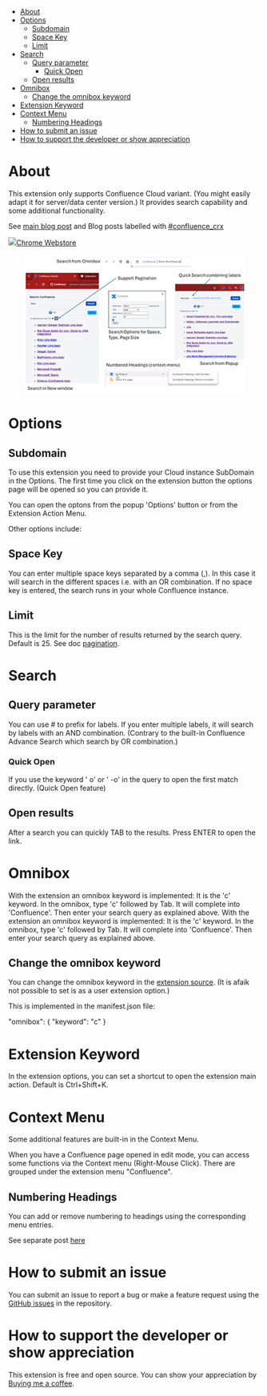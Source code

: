- [About](#about)
- [Options](#options)
  - [Subdomain](#subdomain)
  - [Space Key](#space-key)
  - [Limit](#limit)
- [Search](#search)
  - [Query parameter](#query-parameter)
    - [Quick Open](#quick-open)
  - [Open results](#open-results)
- [Omnibox](#omnibox)
  - [Change the omnibox keyword](#change-the-omnibox-keyword)
- [Extension Keyword](#extension-keyword)
- [Context Menu](#context-menu)
  - [Numbering Headings](#numbering-headings)
- [How to submit an issue](#how-to-submit-an-issue)
- [How to support the developer or show appreciation](#how-to-support-the-developer-or-show-appreciation)


# About


This extension only supports Confluence Cloud variant. (You might easily adapt it for server/data center version.) 
It provides search capability and some additional functionality.

See [main blog post](https://tdalon.blogspot.com/2024/03/confluence-crx.html) and Blog posts labelled with [#confluence_crx](https://tdalon.blogspot.com/search/label/confluence_crx)

<p align="left">
<a href="https://chrome.google.com/webstore/detail/confluence/dkofhaiegpbdikenaoljlbencjdbbpii">
  <img src="https://storage.googleapis.com/web-dev-uploads/image/WlD8wC6g8khYWPJUsQceQkhXSlv1/UV4C4ybeBTsZt43U4xis.png">Chrome Webstore
  </a>
</p>

<p align="center">
<a href="docs/assets/images/promo.png">
  <img src="docs/assets/images/promo_small.png">
  </a>
</p>


# Options

## Subdomain

To use this extension you need to provide your Cloud instance SubDomain in the Options.
The first time you click on the extension button the options page will be opened so you can provide it.

You can open the optons from the popup 'Options' button or from the Extension Action Menu.

Other options include:

## Space Key

You can enter multiple space keys separated by a comma (,). In this case it will search in the different spaces i.e. with an OR combination.
If no space key is entered, the search runs in your whole Confluence instance.


## Limit
This is the limit for the number of results returned by the search query. Default is 25. See doc [pagination](https://developer.atlassian.com/server/confluence/pagination-in-the-rest-api/).


# Search 

## Query parameter

You can use # to prefix for labels.
If you enter multiple labels, it will search by labels with an AND combination. (Contrary to the built-in Confluence Advance Search which search by OR combination.)

### Quick Open

If you use the keyword ' o' or ' -o' in the query to open the first match directly. (Quick Open feature) 

## Open results

After a search you can quickly TAB to the results. Press ENTER to open the link.

# Omnibox

With the extension an omnibox keyword is implemented: It is the 'c' keyword.
In the omnibox, type 'c' followed by Tab. It will complete into 'Confluence'. Then enter your search query as explained above.
With the extension an omnibox keyword is implemented: It is the 'c' keyword.
In the omnibox, type 'c' followed by Tab. It will complete into 'Confluence'. Then enter your search query as explained above.

## Change the omnibox keyword

You can change the omnibox keyword in the [extension source](https://tdalon.blogspot.com/2020/10/chrome-extension-view-source.html).
(It is afaik not possible to set is as a user extension option.)

This is implemented in the manifest.json file:

"omnibox": {
      "keyword": "c"
   }

# Extension Keyword

In the extension options, you can set a shortcut to open the extension main action. Default is Ctrl+Shift+K.

# Context Menu

Some additional features are built-in in the Context Menu.

When you have a Confluence page opened in edit mode, you can access some functions via the Context menu (Right-Mouse Click). There are grouped under the extension menu "Confluence".

## Numbering Headings

You can add or remove numbering to headings using the corresponding menu entries.

See separate post [here](https://tdalon.blogspot.com/2024/03/crx-confluence-numbered-headings.html)


# How to submit an issue

You can submit an issue to report a bug or make a feature request using the [GitHub issues](https://github.com/tdalon/confluence_crx/issues) in the repository.

# How to support the developer or show appreciation

This extension is free and open source.
You can show your appreciation by [Buying me a coffee](https://www.buymeacoffee.com/tdalon).
